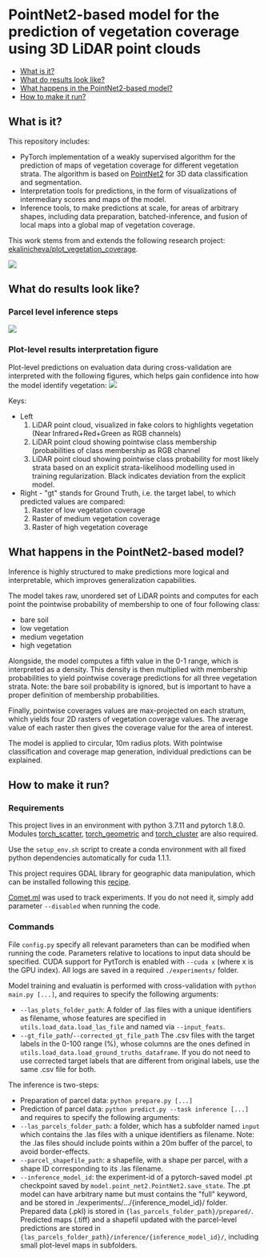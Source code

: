 # PointNet2-based model for the prediction of vegetation coverage using 3D LiDAR point clouds

  * [What is it?](#what-is-it-)
  * [What do results look like?](#what-do-results-look-like-)
  * [What happens in the PointNet2-based model?](#what-happens-in-the-pointnet2-based-model-)
  * [How to make it run?](#how-to-make-it-run-)


## What is it?
This repository includes:
- PyTorch implementation of a weakly supervised algorithm for the prediction of maps of vegetation coverage for different vegetation strata. The algorithm is based on [PointNet2](https://arxiv.org/abs/1706.02413) for 3D data classification and segmentation.
- Interpretation tools for predictions, in the form of visualizations of intermediary scores and maps of the model.
- Inference tools, to make predictions at scale, for areas of arbitrary shapes, including data preparation, batched-inference, and fusion of local maps into a global map of vegetation coverage. 

This work stems from and extends the following research project: [ekalinicheva/plot_vegetation_coverage](https://github.com/ekalinicheva/plot_vegetation_coverage).

![](img/3_stratum.png)

## What do results look like?

### Parcel level inference steps

![](img/parcel_inference_steps.png)

### Plot-level results interpretation figure
Plot-level predictions on evaluation data during cross-validation are interpreted with the following figures, which helps gain confidence into how the model identify vegetation:
![](img/example_result.png)

Keys:
- Left
  1. LiDAR point cloud, visualized in fake colors to highlights vegetation (Near Infrared+Red+Green as RGB channels)
  2. LiDAR point cloud showing pointwise class membership (probabilities of class membership as RGB channel
  3. LiDAR point cloud showing pointwise class probability for most likely strata based on an explicit strata-likelihood modelling used in training regularization. Black indicates deviation from the explicit model.
- Right - "gt" stands for Ground Truth, i.e. the target label, to which predicted values are compared:
  1. Raster of low vegetation coverage
  2. Raster of medium vegetation coverage
  3. Raster of high vegetation coverage

## What happens in the PointNet2-based model?

Inference is highly structured to make predictions more logical and interpretable, which improves generalization capabilities. 

The model takes raw, unordered set of LiDAR points and computes for each point the pointwise probability of membership to one of four following class:
- bare soil
- low vegetation
- medium vegetation
- high vegetation

Alongside, the model computes a fifth value in the 0-1 range, which is interpreted as a density. This density is then multiplied with membership probabilities to yield pointwise coverage predictions for all three vegetation strata. Note: the bare soil probability is ignored, but is important to have a proper definition of membership probabilities. 

Finally, pointwise coverages values are max-projected on each stratum, which yields four 2D rasters of vegetation coverage values. The average value of each raster then gives the coverage value for the area of interest.

The model is applied to circular, 10m radius plots. With pointwise classification and coverage map generation, individual predictions can be explained.

## How to make it run?

### Requirements
This project lives in an environment with python 3.7.11 and pytorch 1.8.0. Modules [torch_scatter](https://github.com/rusty1s/pytorch_scatter), [torch_geometric](https://github.com/rusty1s/pytorch_geometric) and [torch_cluster](https://github.com/rusty1s/pytorch_cluster) are also required.

Use the `setup_env.sh` script to create a conda environment with all fixed python dependencies automatically for cuda 1.1.1.

This project requires GDAL library for geographic data manipulation, which can be installed following this [recipe](https://mothergeo-py.readthedocs.io/en/latest/development/how-to/gdal-ubuntu-pkg.html).

[Comet.ml](comet.ml) was used to track experiments. If you do not need it, simply add parameter `--disabled` when running the code.

### Commands

File `config.py` specify all relevant parameters than can be modified when running the code. Parameters relative to locations to input data should be specified. CUDA support for PytTorch is enabled with `--cuda x` (where x is the GPU index). All logs are saved in a required `./experiments/` folder.

Model training and evaluatin is performed with cross-validation with `python main.py [...]`, and requires to specify the following arguments:
- `--las_plots_folder_path`: A folder of .las files with a unique identifiers as filename, whose features are specified in `utils.load_data.load_las_file` and named via `--input_feats`.
- `--gt_file_path`/`--corrected_gt_file_path` The .csv files with the target labels in the 0-100 range (%), whose columns are the ones defined in `utils.load_data.load_ground_truths_dataframe`. If you do not need to use corrected target labels that are different from original labels, use the same .csv file for both. 

The inference is two-steps:
  - Preparation of parcel data: `python prepare.py [...]`
  - Prediction of parcel data: `python predict.py --task inference [...]`
and requires to specify the following arguments:
- `--las_parcels_folder_path`: a folder, which has a subfolder named `input` which contains the .las files with a unique identifiers as filename. Note: the .las files should include points within a 20m buffer of the parcel, to avoid border-effects.
- `--parcel_shapefile_path`: a shapefile, with a shape per parcel, with a shape ID corresponding to its .las filename.
- `--inference_model_id`: the experiment-id of a pytorch-saved model .pt checkpoint saved by `model.point_net2.PointNet2.save_state`. The .pt model can have arbitrary name but must contains the "full" keyword, and be stored in ./experiments/.../{inference_model_id}/ folder.  
Prepared data (.pkl) is stored in `{las_parcels_folder_path}/prepared/`. Predicted maps (.tiff) and a shapefil updated with the parcel-level predictions are stored in `{las_parcels_folder_path}/inference/{inference_model_id}/`, including small plot-level maps in subfolders.
